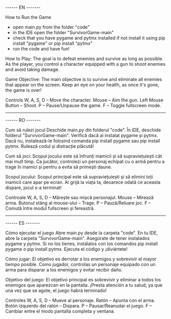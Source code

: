 ------ EN -------

How to Run the Game
- open main.py from the folder "code"
- in the IDE open the folder "SurvivorGame-main"
- check that you have pygame and pytmx installed if not install it using pip install "pygame" or pip install "pytmx"
- run the code and have fun!

How to Play:
The goal is to defeat enemies and survive as long as possible. As the player, you control a character equipped with a gun to shoot enemies and avoid taking damage.

Game Objective:
The main objective is to survive and eliminate all enemies that appear on the screen. Keep an eye on your health, as once it's gone, the game is over!

Controls
W, A, S, D – Move the character.
Mouse – Aim the gun.
Left Mouse Button – Shoot.
P – Pause/Unpause the game.
F – Toggle fullscreen mode.

______________________________________________________________________________________________________________________________________________________________________________
------ RO -------

Cum să rulezi jocul
Deschide main.py din folderul "code".
În IDE, deschide folderul "SurvivorGame-main".
Verifică dacă ai instalat pygame și pytmx. Dacă nu, instalează-le folosind comanda pip install pygame sau pip install pytmx.
Rulează codul și distracție plăcută!

Cum să joci:
Scopul jocului este să înfrunți inamicii și să supraviețuiești cât mai mult timp. Ca jucător, controlezi un personaj echipat cu o armă pentru a trage în inamici și pentru a evita să primești daune.

Scopul jocului:
Scopul principal este să supraviețuiești și să elimini toți inamicii care apar pe ecran. Ai grijă la viața ta, deoarece odată ce aceasta dispare, jocul s-a terminat!

Controale
W, A, S, D – Mărește sau mișcă personajul.
Mouse – Mirează arma.
Butonul stâng al mouse-ului – Trage.
P – Pauză/Reluare joc.
F – Comută între modul fullscreen și fereastră.
______________________________________________________________________________________________________________________________________________________________________________
------ ES -------

Cómo ejecutar el juego
Abre main.py desde la carpeta "code".
En tu IDE, abre la carpeta "SurvivorGame-main".
Asegúrate de tener instalados pygame y pytmx. Si no los tienes, instálalos con los comandos pip install pygame o pip install pytmx.
Ejecuta el código y ¡diviértete!

Cómo jugar:
El objetivo es derrotar a los enemigos y sobrevivir el mayor tiempo posible. Como jugador, controlas un personaje equipado con un arma para disparar a los enemigos y evitar recibir daño.

Objetivo del juego:
El objetivo principal es sobrevivir y eliminar a todos los enemigos que aparezcan en la pantalla. ¡Presta atención a tu salud, ya que una vez que se agote, el juego habrá terminado!

Controles
W, A, S, D – Mueve al personaje.
Ratón – Apunta con el arma.
Botón izquierdo del ratón – Dispara.
P – Pausar/Reanudar el juego.
F – Cambiar entre el modo pantalla completa y ventana.
